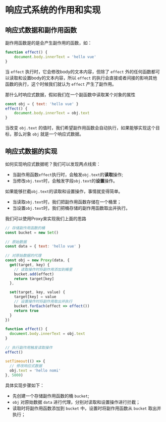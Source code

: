 # 响应式系统的作用和实现
## 响应式数据和副作用函数
副作用函数是的是会产生副作用的函数，如：
```javascript
function effect() {
    document.body.innerText = 'hello vue'
}
```
当 `effect` 执行时，它会修改body的文本内容，但除了 `effect` 外的任何函数都可以读取和设置body的文本内容，所以 `effect` 的执行会直接或者间接的影响其他函数的执行，这个时候我们就认为 `effect` 产生了副作用。

那什么时响应式数据，假如我们在一个副函数中读取某个对象的属性
```javascript
const obj = { text: 'hello vue' }
effect() {
    document.body.innerText = obj.text
}
```
当改变 `obj.text` 的值时，我们希望副作用函数会自动执行，如果能够实现这个目标，那么对象 `obj` 就是一个响应式数据。

## 响应式数据的实现
如何实现响应式数据呢？我们可以发现两点线索：
- 当副作用函数`effect`执行时，会触发`obj.text`的**读取**操作;
- 当修改`obj.text`时，会触发字段`obj.text`的**设置**操作。

如果能够拦截`obj.text`的读取和设置操作，事情就变得简单。
- 当读取`obj.text`时，我们把副作用函数存储在一个桶里；
- 当设置`obj.text`时，我们把桶存储的副作用函数取出并执行。
  
我们可以使用Proxy来实现我们上面的思路
```javascript
// 存储副作用函数的桶
const bucket = new Set()
    
// 原始数据
const data = { text: 'hello vue' }
    
// 对原始数据的代理
const obj = new Proxy(data, {
  get(target, key) {
    // 读取操作时将副作用添加到桶里
    bucket.add(effect)
    return target[key]
  },

  set(target, key, value) {
    target[key] = value
    // 设置操作时将副作用取出并执行
    bucket.forEach(effect => effect())
    return true
  }
})
    
function effect() {
  document.body.innerText = obj.text
}
    
// 执行副作用触发读取操作
effect()
    
setTimeout(() => {
  // 修改响应式数据
  obj.text = 'hello nomi'
}, 5000)
```

具体实现步骤如下：
- 先创建一个存储副作用函数的桶 `bucket`;
- `obj` 对原始数据 `data` 进行代理，分别对读取和设置操作进行拦截；
- 读取时将副作用函数添加到 `bucket` 中，设置时将副作用函数从 `bucket` 取出并执行； 
